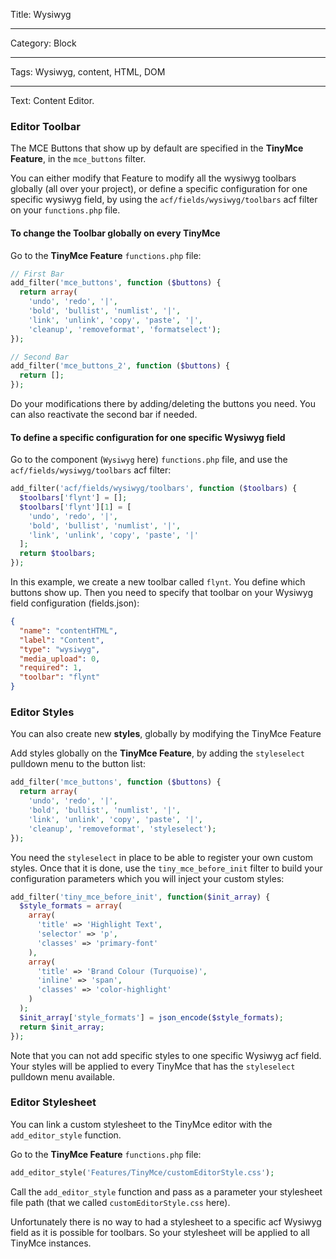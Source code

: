 Title: Wysiwyg

----

Category: Block

----

Tags: Wysiwyg, content, HTML, DOM

----

Text: Content Editor.

### Editor Toolbar

The MCE Buttons that show up by default are specified in the **TinyMce Feature**, in the `mce_buttons` filter.

You can either modify that Feature to modify all the wysiwyg toolbars globally (all over your project), or define a specific configuration for one specific wysiwyg field, by using the `acf/fields/wysiwyg/toolbars` acf filter on your `functions.php` file.

#### To change the Toolbar globally on every TinyMce
Go to the **TinyMce Feature** `functions.php` file:

```php
// First Bar
add_filter('mce_buttons', function ($buttons) {
  return array(
    'undo', 'redo', '|',
    'bold', 'bullist', 'numlist', '|',
    'link', 'unlink', 'copy', 'paste', '|',
    'cleanup', 'removeformat', 'formatselect');
});

// Second Bar
add_filter('mce_buttons_2', function ($buttons) {
  return [];
});
```
Do your modifications there by adding/deleting the buttons you need.
You can also reactivate the second bar if needed.

#### To define a specific configuration for one specific Wysiwyg field
Go to the  component (`Wysiwyg` here) `functions.php` file, and use the `acf/fields/wysiwyg/toolbars` acf filter:

```php
add_filter('acf/fields/wysiwyg/toolbars', function ($toolbars) {
  $toolbars['flynt'] = [];
  $toolbars['flynt'][1] = [
    'undo', 'redo', '|',
    'bold', 'bullist', 'numlist', '|',
    'link', 'unlink', 'copy', 'paste', '|'
  ];
  return $toolbars;
});
```

In this example, we create a new toolbar called `flynt`. You define which buttons show up. Then you need to specify that toolbar on your Wysiwyg field configuration (fields.json):

```json
{
  "name": "contentHTML",
  "label": "Content",
  "type": "wysiwyg",
  "media_upload": 0,
  "required": 1,
  "toolbar": "flynt"
}
```

### Editor Styles

You can also create new **styles**, globally by modifying the TinyMce Feature

Add styles globally on the **TinyMce Feature**, by adding the `styleselect` pulldown menu to the button list:

```php
add_filter('mce_buttons', function ($buttons) {
  return array(
    'undo', 'redo', '|',
    'bold', 'bullist', 'numlist', '|',
    'link', 'unlink', 'copy', 'paste', '|',
    'cleanup', 'removeformat', 'styleselect');
});
```

You need the `styleselect` in place to be able to register your own custom styles.
Once that it is done, use the `tiny_mce_before_init` filter to build your configuration parameters which you will inject your custom styles:

```php
add_filter('tiny_mce_before_init', function($init_array) {
  $style_formats = array(
    array(
      'title' => 'Highlight Text',
      'selector' => 'p',
      'classes' => 'primary-font'
    ),
    array(
      'title' => 'Brand Colour (Turquoise)',
      'inline' => 'span',
      'classes' => 'color-highlight'
    )
  );
  $init_array['style_formats'] = json_encode($style_formats);
  return $init_array;
});

```

Note that you can not add specific styles to one specific Wysiwyg acf field. Your styles will be applied to every TinyMce that has the `styleselect` pulldown menu available.


### Editor Stylesheet

You can link a custom stylesheet to the TinyMce editor with the `add_editor_style` function.

Go to the **TinyMce Feature** `functions.php` file:

```php
add_editor_style('Features/TinyMce/customEditorStyle.css');
```

Call the `add_editor_style` function and pass as a parameter your stylesheet file path (that we called `customEditorStyle.css` here).

Unfortunately there is no way to had a stylesheet to a specific acf Wysiwyg field as it is possible for toolbars. So your stylesheet will be applied to all TinyMce instances.
